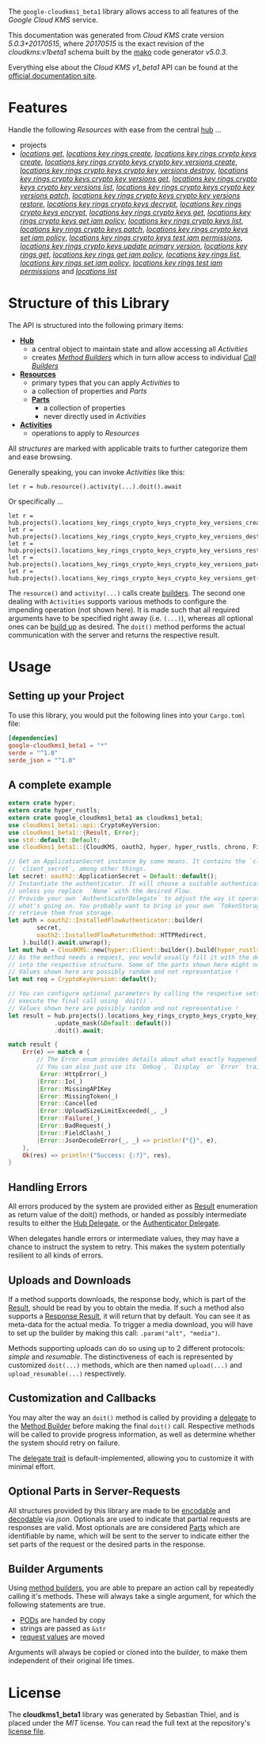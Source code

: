 <!---
DO NOT EDIT !
This file was generated automatically from 'src/generator/templates/api/README.md.mako'
DO NOT EDIT !
-->
The `google-cloudkms1_beta1` library allows access to all features of the *Google Cloud KMS* service.

This documentation was generated from *Cloud KMS* crate version *5.0.3+20170515*, where *20170515* is the exact revision of the *cloudkms:v1beta1* schema built by the [mako](http://www.makotemplates.org/) code generator *v5.0.3*.

Everything else about the *Cloud KMS* *v1_beta1* API can be found at the
[official documentation site](https://cloud.google.com/kms/).
# Features

Handle the following *Resources* with ease from the central [hub](https://docs.rs/google-cloudkms1_beta1/5.0.3+20170515/google_cloudkms1_beta1/CloudKMS) ... 

* projects
 * [*locations get*](https://docs.rs/google-cloudkms1_beta1/5.0.3+20170515/google_cloudkms1_beta1/api::ProjectLocationGetCall), [*locations key rings create*](https://docs.rs/google-cloudkms1_beta1/5.0.3+20170515/google_cloudkms1_beta1/api::ProjectLocationKeyRingCreateCall), [*locations key rings crypto keys create*](https://docs.rs/google-cloudkms1_beta1/5.0.3+20170515/google_cloudkms1_beta1/api::ProjectLocationKeyRingCryptoKeyCreateCall), [*locations key rings crypto keys crypto key versions create*](https://docs.rs/google-cloudkms1_beta1/5.0.3+20170515/google_cloudkms1_beta1/api::ProjectLocationKeyRingCryptoKeyCryptoKeyVersionCreateCall), [*locations key rings crypto keys crypto key versions destroy*](https://docs.rs/google-cloudkms1_beta1/5.0.3+20170515/google_cloudkms1_beta1/api::ProjectLocationKeyRingCryptoKeyCryptoKeyVersionDestroyCall), [*locations key rings crypto keys crypto key versions get*](https://docs.rs/google-cloudkms1_beta1/5.0.3+20170515/google_cloudkms1_beta1/api::ProjectLocationKeyRingCryptoKeyCryptoKeyVersionGetCall), [*locations key rings crypto keys crypto key versions list*](https://docs.rs/google-cloudkms1_beta1/5.0.3+20170515/google_cloudkms1_beta1/api::ProjectLocationKeyRingCryptoKeyCryptoKeyVersionListCall), [*locations key rings crypto keys crypto key versions patch*](https://docs.rs/google-cloudkms1_beta1/5.0.3+20170515/google_cloudkms1_beta1/api::ProjectLocationKeyRingCryptoKeyCryptoKeyVersionPatchCall), [*locations key rings crypto keys crypto key versions restore*](https://docs.rs/google-cloudkms1_beta1/5.0.3+20170515/google_cloudkms1_beta1/api::ProjectLocationKeyRingCryptoKeyCryptoKeyVersionRestoreCall), [*locations key rings crypto keys decrypt*](https://docs.rs/google-cloudkms1_beta1/5.0.3+20170515/google_cloudkms1_beta1/api::ProjectLocationKeyRingCryptoKeyDecryptCall), [*locations key rings crypto keys encrypt*](https://docs.rs/google-cloudkms1_beta1/5.0.3+20170515/google_cloudkms1_beta1/api::ProjectLocationKeyRingCryptoKeyEncryptCall), [*locations key rings crypto keys get*](https://docs.rs/google-cloudkms1_beta1/5.0.3+20170515/google_cloudkms1_beta1/api::ProjectLocationKeyRingCryptoKeyGetCall), [*locations key rings crypto keys get iam policy*](https://docs.rs/google-cloudkms1_beta1/5.0.3+20170515/google_cloudkms1_beta1/api::ProjectLocationKeyRingCryptoKeyGetIamPolicyCall), [*locations key rings crypto keys list*](https://docs.rs/google-cloudkms1_beta1/5.0.3+20170515/google_cloudkms1_beta1/api::ProjectLocationKeyRingCryptoKeyListCall), [*locations key rings crypto keys patch*](https://docs.rs/google-cloudkms1_beta1/5.0.3+20170515/google_cloudkms1_beta1/api::ProjectLocationKeyRingCryptoKeyPatchCall), [*locations key rings crypto keys set iam policy*](https://docs.rs/google-cloudkms1_beta1/5.0.3+20170515/google_cloudkms1_beta1/api::ProjectLocationKeyRingCryptoKeySetIamPolicyCall), [*locations key rings crypto keys test iam permissions*](https://docs.rs/google-cloudkms1_beta1/5.0.3+20170515/google_cloudkms1_beta1/api::ProjectLocationKeyRingCryptoKeyTestIamPermissionCall), [*locations key rings crypto keys update primary version*](https://docs.rs/google-cloudkms1_beta1/5.0.3+20170515/google_cloudkms1_beta1/api::ProjectLocationKeyRingCryptoKeyUpdatePrimaryVersionCall), [*locations key rings get*](https://docs.rs/google-cloudkms1_beta1/5.0.3+20170515/google_cloudkms1_beta1/api::ProjectLocationKeyRingGetCall), [*locations key rings get iam policy*](https://docs.rs/google-cloudkms1_beta1/5.0.3+20170515/google_cloudkms1_beta1/api::ProjectLocationKeyRingGetIamPolicyCall), [*locations key rings list*](https://docs.rs/google-cloudkms1_beta1/5.0.3+20170515/google_cloudkms1_beta1/api::ProjectLocationKeyRingListCall), [*locations key rings set iam policy*](https://docs.rs/google-cloudkms1_beta1/5.0.3+20170515/google_cloudkms1_beta1/api::ProjectLocationKeyRingSetIamPolicyCall), [*locations key rings test iam permissions*](https://docs.rs/google-cloudkms1_beta1/5.0.3+20170515/google_cloudkms1_beta1/api::ProjectLocationKeyRingTestIamPermissionCall) and [*locations list*](https://docs.rs/google-cloudkms1_beta1/5.0.3+20170515/google_cloudkms1_beta1/api::ProjectLocationListCall)




# Structure of this Library

The API is structured into the following primary items:

* **[Hub](https://docs.rs/google-cloudkms1_beta1/5.0.3+20170515/google_cloudkms1_beta1/CloudKMS)**
    * a central object to maintain state and allow accessing all *Activities*
    * creates [*Method Builders*](https://docs.rs/google-cloudkms1_beta1/5.0.3+20170515/google_cloudkms1_beta1/client::MethodsBuilder) which in turn
      allow access to individual [*Call Builders*](https://docs.rs/google-cloudkms1_beta1/5.0.3+20170515/google_cloudkms1_beta1/client::CallBuilder)
* **[Resources](https://docs.rs/google-cloudkms1_beta1/5.0.3+20170515/google_cloudkms1_beta1/client::Resource)**
    * primary types that you can apply *Activities* to
    * a collection of properties and *Parts*
    * **[Parts](https://docs.rs/google-cloudkms1_beta1/5.0.3+20170515/google_cloudkms1_beta1/client::Part)**
        * a collection of properties
        * never directly used in *Activities*
* **[Activities](https://docs.rs/google-cloudkms1_beta1/5.0.3+20170515/google_cloudkms1_beta1/client::CallBuilder)**
    * operations to apply to *Resources*

All *structures* are marked with applicable traits to further categorize them and ease browsing.

Generally speaking, you can invoke *Activities* like this:

```Rust,ignore
let r = hub.resource().activity(...).doit().await
```

Or specifically ...

```ignore
let r = hub.projects().locations_key_rings_crypto_keys_crypto_key_versions_create(...).doit().await
let r = hub.projects().locations_key_rings_crypto_keys_crypto_key_versions_destroy(...).doit().await
let r = hub.projects().locations_key_rings_crypto_keys_crypto_key_versions_restore(...).doit().await
let r = hub.projects().locations_key_rings_crypto_keys_crypto_key_versions_patch(...).doit().await
let r = hub.projects().locations_key_rings_crypto_keys_crypto_key_versions_get(...).doit().await
```

The `resource()` and `activity(...)` calls create [builders][builder-pattern]. The second one dealing with `Activities` 
supports various methods to configure the impending operation (not shown here). It is made such that all required arguments have to be 
specified right away (i.e. `(...)`), whereas all optional ones can be [build up][builder-pattern] as desired.
The `doit()` method performs the actual communication with the server and returns the respective result.

# Usage

## Setting up your Project

To use this library, you would put the following lines into your `Cargo.toml` file:

```toml
[dependencies]
google-cloudkms1_beta1 = "*"
serde = "^1.0"
serde_json = "^1.0"
```

## A complete example

```Rust
extern crate hyper;
extern crate hyper_rustls;
extern crate google_cloudkms1_beta1 as cloudkms1_beta1;
use cloudkms1_beta1::api::CryptoKeyVersion;
use cloudkms1_beta1::{Result, Error};
use std::default::Default;
use cloudkms1_beta1::{CloudKMS, oauth2, hyper, hyper_rustls, chrono, FieldMask};

// Get an ApplicationSecret instance by some means. It contains the `client_id` and 
// `client_secret`, among other things.
let secret: oauth2::ApplicationSecret = Default::default();
// Instantiate the authenticator. It will choose a suitable authentication flow for you, 
// unless you replace  `None` with the desired Flow.
// Provide your own `AuthenticatorDelegate` to adjust the way it operates and get feedback about 
// what's going on. You probably want to bring in your own `TokenStorage` to persist tokens and
// retrieve them from storage.
let auth = oauth2::InstalledFlowAuthenticator::builder(
        secret,
        oauth2::InstalledFlowReturnMethod::HTTPRedirect,
    ).build().await.unwrap();
let mut hub = CloudKMS::new(hyper::Client::builder().build(hyper_rustls::HttpsConnectorBuilder::new().with_native_roots().https_or_http().enable_http1().build()), auth);
// As the method needs a request, you would usually fill it with the desired information
// into the respective structure. Some of the parts shown here might not be applicable !
// Values shown here are possibly random and not representative !
let mut req = CryptoKeyVersion::default();

// You can configure optional parameters by calling the respective setters at will, and
// execute the final call using `doit()`.
// Values shown here are possibly random and not representative !
let result = hub.projects().locations_key_rings_crypto_keys_crypto_key_versions_patch(req, "name")
             .update_mask(&Default::default())
             .doit().await;

match result {
    Err(e) => match e {
        // The Error enum provides details about what exactly happened.
        // You can also just use its `Debug`, `Display` or `Error` traits
         Error::HttpError(_)
        |Error::Io(_)
        |Error::MissingAPIKey
        |Error::MissingToken(_)
        |Error::Cancelled
        |Error::UploadSizeLimitExceeded(_, _)
        |Error::Failure(_)
        |Error::BadRequest(_)
        |Error::FieldClash(_)
        |Error::JsonDecodeError(_, _) => println!("{}", e),
    },
    Ok(res) => println!("Success: {:?}", res),
}

```
## Handling Errors

All errors produced by the system are provided either as [Result](https://docs.rs/google-cloudkms1_beta1/5.0.3+20170515/google_cloudkms1_beta1/client::Result) enumeration as return value of
the doit() methods, or handed as possibly intermediate results to either the 
[Hub Delegate](https://docs.rs/google-cloudkms1_beta1/5.0.3+20170515/google_cloudkms1_beta1/client::Delegate), or the [Authenticator Delegate](https://docs.rs/yup-oauth2/*/yup_oauth2/trait.AuthenticatorDelegate.html).

When delegates handle errors or intermediate values, they may have a chance to instruct the system to retry. This 
makes the system potentially resilient to all kinds of errors.

## Uploads and Downloads
If a method supports downloads, the response body, which is part of the [Result](https://docs.rs/google-cloudkms1_beta1/5.0.3+20170515/google_cloudkms1_beta1/client::Result), should be
read by you to obtain the media.
If such a method also supports a [Response Result](https://docs.rs/google-cloudkms1_beta1/5.0.3+20170515/google_cloudkms1_beta1/client::ResponseResult), it will return that by default.
You can see it as meta-data for the actual media. To trigger a media download, you will have to set up the builder by making
this call: `.param("alt", "media")`.

Methods supporting uploads can do so using up to 2 different protocols: 
*simple* and *resumable*. The distinctiveness of each is represented by customized 
`doit(...)` methods, which are then named `upload(...)` and `upload_resumable(...)` respectively.

## Customization and Callbacks

You may alter the way an `doit()` method is called by providing a [delegate](https://docs.rs/google-cloudkms1_beta1/5.0.3+20170515/google_cloudkms1_beta1/client::Delegate) to the 
[Method Builder](https://docs.rs/google-cloudkms1_beta1/5.0.3+20170515/google_cloudkms1_beta1/client::CallBuilder) before making the final `doit()` call. 
Respective methods will be called to provide progress information, as well as determine whether the system should 
retry on failure.

The [delegate trait](https://docs.rs/google-cloudkms1_beta1/5.0.3+20170515/google_cloudkms1_beta1/client::Delegate) is default-implemented, allowing you to customize it with minimal effort.

## Optional Parts in Server-Requests

All structures provided by this library are made to be [encodable](https://docs.rs/google-cloudkms1_beta1/5.0.3+20170515/google_cloudkms1_beta1/client::RequestValue) and 
[decodable](https://docs.rs/google-cloudkms1_beta1/5.0.3+20170515/google_cloudkms1_beta1/client::ResponseResult) via *json*. Optionals are used to indicate that partial requests are responses 
are valid.
Most optionals are are considered [Parts](https://docs.rs/google-cloudkms1_beta1/5.0.3+20170515/google_cloudkms1_beta1/client::Part) which are identifiable by name, which will be sent to 
the server to indicate either the set parts of the request or the desired parts in the response.

## Builder Arguments

Using [method builders](https://docs.rs/google-cloudkms1_beta1/5.0.3+20170515/google_cloudkms1_beta1/client::CallBuilder), you are able to prepare an action call by repeatedly calling it's methods.
These will always take a single argument, for which the following statements are true.

* [PODs][wiki-pod] are handed by copy
* strings are passed as `&str`
* [request values](https://docs.rs/google-cloudkms1_beta1/5.0.3+20170515/google_cloudkms1_beta1/client::RequestValue) are moved

Arguments will always be copied or cloned into the builder, to make them independent of their original life times.

[wiki-pod]: http://en.wikipedia.org/wiki/Plain_old_data_structure
[builder-pattern]: http://en.wikipedia.org/wiki/Builder_pattern
[google-go-api]: https://github.com/google/google-api-go-client

# License
The **cloudkms1_beta1** library was generated by Sebastian Thiel, and is placed 
under the *MIT* license.
You can read the full text at the repository's [license file][repo-license].

[repo-license]: https://github.com/Byron/google-apis-rsblob/main/LICENSE.md

